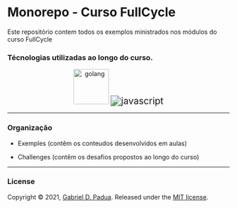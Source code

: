 # Monorepo - Curso FullCycle

Este repositório contem todos os exemplos ministrados nos módulos do curso FullCycle


### Técnologias utilizadas ao longo do curso.

<div align="center">

<img width="80px" src="https://img.icons8.com/color/48/000000/golang.png" alt="golang" />

<img src="https://img.icons8.com/color/48/000000/docker.png" alt="javascript" style="zoom: 150%;" />

</div>

---

### Organização

- Exemples (contêm os conteudos desenvolvidos em aulas)

- Challenges (contêm os desafios propostos ao longo do curso)

---

### License

Copyright © 2021, [Gabriel D. Padua](https://github.com/gabrielDpadua21).
Released under the [MIT license](LICENSE).